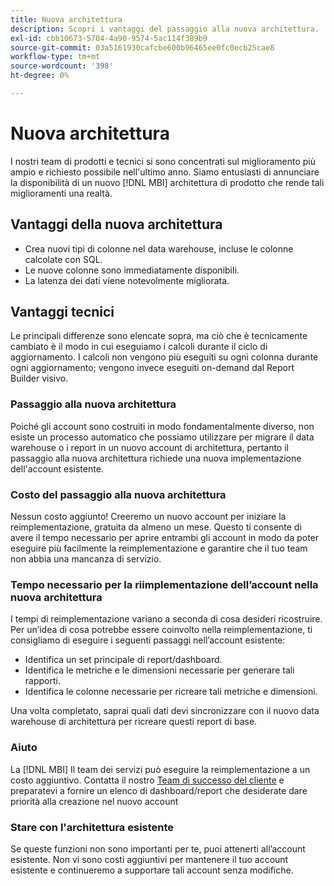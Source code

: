 ```yaml
---
title: Nuova architettura
description: Scopri i vantaggi del passaggio alla nuova architettura.
exl-id: cbb10673-5704-4a90-9574-5ac114f389b9
source-git-commit: 03a5161930cafcbe600b96465ee0fc0ecb25cae8
workflow-type: tm+mt
source-wordcount: '398'
ht-degree: 0%

---
```


# Nuova architettura

I nostri team di prodotti e tecnici si sono concentrati sul miglioramento più ampio e richiesto possibile nell&#39;ultimo anno. Siamo entusiasti di annunciare la disponibilità di un nuovo [!DNL MBI] architettura di prodotto che rende tali miglioramenti una realtà.

## Vantaggi della nuova architettura

* Crea nuovi tipi di colonne nel data warehouse, incluse le colonne calcolate con SQL.
* Le nuove colonne sono immediatamente disponibili.
* La latenza dei dati viene notevolmente migliorata.

## Vantaggi tecnici

Le principali differenze sono elencate sopra, ma ciò che è tecnicamente cambiato è il modo in cui eseguiamo i calcoli durante il ciclo di aggiornamento. I calcoli non vengono più eseguiti su ogni colonna durante ogni aggiornamento; vengono invece eseguiti on-demand dal Report Builder visivo.

### Passaggio alla nuova architettura

Poiché gli account sono costruiti in modo fondamentalmente diverso, non esiste un processo automatico che possiamo utilizzare per migrare il data warehouse o i report in un nuovo account di architettura, pertanto il passaggio alla nuova architettura richiede una nuova implementazione dell&#39;account esistente.

### Costo del passaggio alla nuova architettura

Nessun costo aggiunto! Creeremo un nuovo account per iniziare la reimplementazione, gratuita da almeno un mese. Questo ti consente di avere il tempo necessario per aprire entrambi gli account in modo da poter eseguire più facilmente la reimplementazione e garantire che il tuo team non abbia una mancanza di servizio.

### Tempo necessario per la riimplementazione dell’account nella nuova architettura

I tempi di reimplementazione variano a seconda di cosa desideri ricostruire. Per un’idea di cosa potrebbe essere coinvolto nella reimplementazione, ti consigliamo di eseguire i seguenti passaggi nell’account esistente:

* Identifica un set principale di report/dashboard.
* Identifica le metriche e le dimensioni necessarie per generare tali rapporti.
* Identifica le colonne necessarie per ricreare tali metriche e dimensioni.

Una volta completato, saprai quali dati devi sincronizzare con il nuovo data warehouse di architettura per ricreare questi report di base.

### Aiuto

La [!DNL MBI] Il team dei servizi può eseguire la reimplementazione a un costo aggiuntivo. Contatta il nostro [Team di successo del cliente](../../guide-overview.md) e preparatevi a fornire un elenco di dashboard/report che desiderate dare priorità alla creazione nel nuovo account

### Stare con l&#39;architettura esistente

Se queste funzioni non sono importanti per te, puoi attenerti all’account esistente. Non vi sono costi aggiuntivi per mantenere il tuo account esistente e continueremo a supportare tali account senza modifiche.

